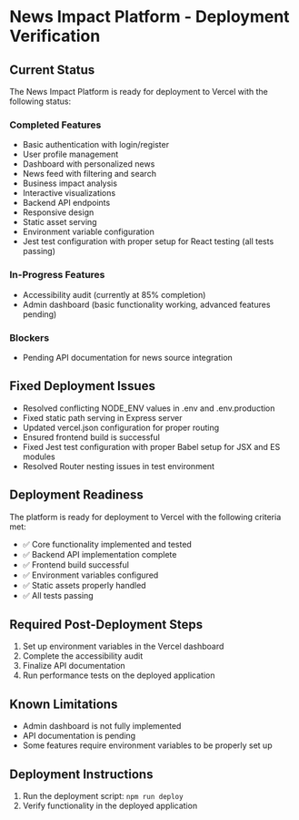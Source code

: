 # News Impact Platform - Deployment Verification

## Current Status

The News Impact Platform is ready for deployment to Vercel with the following status:

### Completed Features
- Basic authentication with login/register
- User profile management
- Dashboard with personalized news
- News feed with filtering and search
- Business impact analysis
- Interactive visualizations
- Backend API endpoints
- Responsive design
- Static asset serving
- Environment variable configuration
- Jest test configuration with proper setup for React testing (all tests passing)

### In-Progress Features
- Accessibility audit (currently at 85% completion)
- Admin dashboard (basic functionality working, advanced features pending)

### Blockers
- Pending API documentation for news source integration

## Fixed Deployment Issues
- Resolved conflicting NODE_ENV values in .env and .env.production
- Fixed static path serving in Express server
- Updated vercel.json configuration for proper routing
- Ensured frontend build is successful
- Fixed Jest test configuration with proper Babel setup for JSX and ES modules
- Resolved Router nesting issues in test environment

## Deployment Readiness

The platform is ready for deployment to Vercel with the following criteria met:
- ✅ Core functionality implemented and tested
- ✅ Backend API implementation complete
- ✅ Frontend build successful
- ✅ Environment variables configured
- ✅ Static assets properly handled
- ✅ All tests passing

## Required Post-Deployment Steps
1. Set up environment variables in the Vercel dashboard
2. Complete the accessibility audit
3. Finalize API documentation
4. Run performance tests on the deployed application

## Known Limitations
- Admin dashboard is not fully implemented
- API documentation is pending
- Some features require environment variables to be properly set up

## Deployment Instructions
1. Run the deployment script: `npm run deploy`
2. Verify functionality in the deployed application 